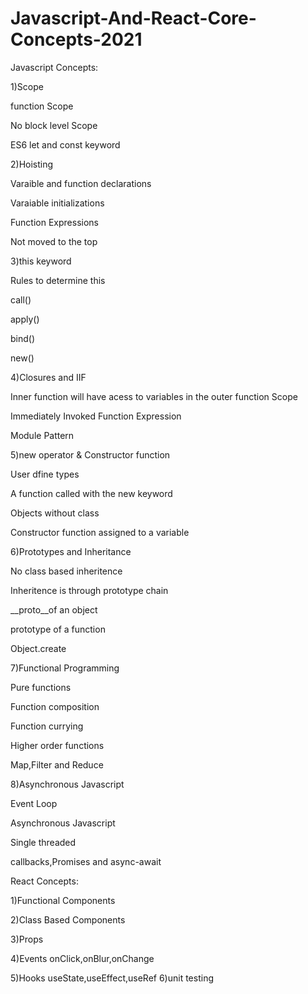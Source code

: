 # Javascript-And-React-Core-Concepts-2021

Javascript Concepts:

1)Scope 

function Scope

No block level Scope

ES6 let and const keyword

2)Hoisting

Varaible and function declarations

Varaiable initializations

Function Expressions

Not moved to the top

3)this keyword

Rules to determine this

call()

apply()

bind()

new()

4)Closures and IIF

Inner function will have acess to variables in the outer function Scope

Immediately Invoked Function Expression

Module Pattern

5)new operator & Constructor function

User dfine types

A function called with the new keyword

Objects without class

Constructor function assigned to a variable 

6)Prototypes and Inheritance

No class based inheritence

Inheritence is through prototype chain

__proto__of an object

prototype of a function

Object.create

7)Functional Programming

Pure functions

Function composition

Function currying

Higher order functions

Map,Filter and Reduce

8)Asynchronous Javascript

Event Loop

Asynchronous Javascript

Single threaded

callbacks,Promises and async-await

React Concepts:

1)Functional Components

2)Class Based Components

3)Props

4)Events
  onClick,onBlur,onChange
  
5)Hooks
  useState,useEffect,useRef
6)unit testing




